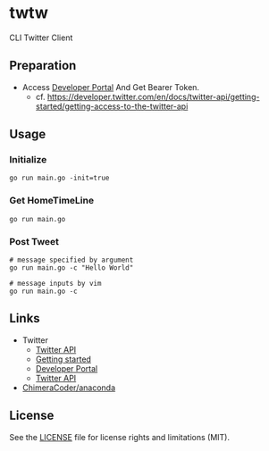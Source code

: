 # twtw
CLI Twitter Client

## Preparation
* Access [Developer Portal](https://developer.twitter.com/en/portal/projects-and-apps) And Get Bearer Token.
  * cf. https://developer.twitter.com/en/docs/twitter-api/getting-started/getting-access-to-the-twitter-api 

## Usage
### Initialize
```
go run main.go -init=true
```
### Get HomeTimeLine
```
go run main.go
```
### Post Tweet
```
# message specified by argument
go run main.go -c "Hello World"

# message inputs by vim
go run main.go -c
```
## Links
* Twitter
  * [Twitter API](https://developer.twitter.com/en/docs/twitter-api)
  * [Getting started](https://developer.twitter.com/en/docs/twitter-api/getting-started/getting-access-to-the-twitter-api)
  * [Developer Portal](https://developer.twitter.com/en/portal/projects-and-apps)
  * [Twitter API](https://developer.twitter.com/en/docs/twitter-api)
* [ChimeraCoder/anaconda](https://github.com/ChimeraCoder/anaconda)

## License
See the [LICENSE](LICENSE) file for license rights and limitations (MIT).
